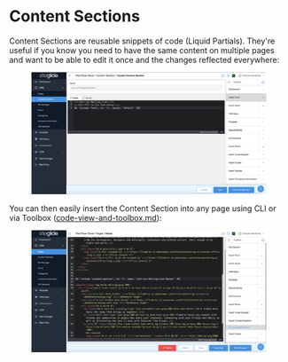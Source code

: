 # Content Sections

Content Sections are reusable snippets of code (Liquid Partials). They're useful if you know you need to have the same content on multiple pages and want to be able to edit it once and the changes reflected everywhere:

<figure><img src="../.gitbook/assets/Siteglide-CMS-Content-Section-Example.png" alt=""><figcaption></figcaption></figure>

You can then easily insert the Content Section into any page using CLI or via Toolbox ([code-view-and-toolbox.md](/cms/pages/code-view-and-toolbox.md "mention")):

<figure><img src="../.gitbook/assets/Siteglide-CMS-Content-Section-Insert.png" alt=""><figcaption></figcaption></figure>
